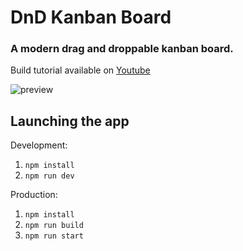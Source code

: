 # DnD Kanban Board
### A modern drag and droppable kanban board. <br>
Build tutorial available on [Youtube](https://www.youtube.com/watch?v=9MKFnOKmihE)


![preview](https://user-images.githubusercontent.com/16454253/187617291-a1ef81d1-9149-43bb-a6f4-5056cd602236.png)

## Launching the app

Development:

1. `npm install`
2. `npm run dev`

Production:

1. `npm install`
2. `npm run build`
3. `npm run start`
